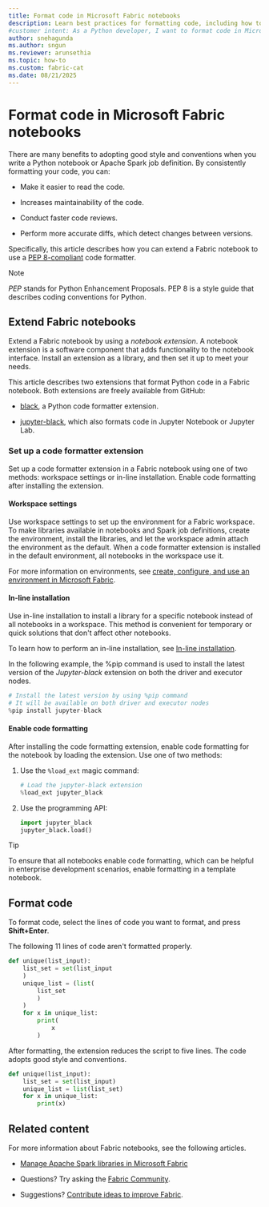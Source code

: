 ```yaml
---
title: Format code in Microsoft Fabric notebooks
description: Learn best practices for formatting code, including how to extend a Microsoft Fabric notebook to use a PEP 8-compliant code formatter.
#customer intent: As a Python developer, I want to format code in Microsoft Fabric notebooks so that my scripts are easier to read and maintain.
author: snehagunda
ms.author: sngun
ms.reviewer: arunsethia
ms.topic: how-to
ms.custom: fabric-cat
ms.date: 08/21/2025
---
```


# Format code in Microsoft Fabric notebooks

There are many benefits to adopting good style and conventions when you write a Python notebook or Apache Spark job definition. By consistently formatting your code, you can:

- Make it easier to read the code.

- Increases maintainability of the code.

- Conduct faster code reviews.

- Perform more accurate diffs, which detect changes between versions.

Specifically, this article describes how you can extend a Fabric notebook to use a [PEP 8-compliant](https://peps.python.org/pep-0008/) code formatter.

> [!NOTE]
> _PEP_ stands for Python Enhancement Proposals. PEP 8 is a style guide that describes coding conventions for Python.

## Extend Fabric notebooks

Extend a Fabric notebook by using a _notebook extension_. A notebook extension is a software component that adds functionality to the notebook interface. Install an extension as a library, and then set it up to meet your needs.

This article describes two extensions that format Python code in a Fabric notebook. Both extensions are freely available from GitHub:

- [black](https://github.com/psf/black), a Python code formatter extension.

- [jupyter-black](https://github.com/n8henrie/jupyter-black), which also formats code in Jupyter Notebook or Jupyter Lab.

### Set up a code formatter extension

Set up a code formatter extension in a Fabric notebook using one of two methods: workspace settings or in-line installation. Enable code formatting after installing the extension.

#### Workspace settings

Use workspace settings to set up the environment for a Fabric workspace. To make libraries available in notebooks and Spark job definitions, create the environment, install the libraries, and let the workspace admin attach the environment as the default. When a code formatter extension is installed in the default environment, all notebooks in the workspace use it.

For more information on environments, see [create, configure, and use an environment in Microsoft Fabric](https://aka.ms/fabric/create-environment).

#### In-line installation

Use in-line installation to install a library for a specific notebook instead of all notebooks in a workspace. This method is convenient for temporary or quick solutions that don't affect other notebooks.

To learn how to perform an in-line installation, see [In-line installation](library-management.md#in-line-installation).

In the following example, the %pip command is used to install the latest version of the _Jupyter-black_ extension on both the driver and executor nodes.

```python
# Install the latest version by using %pip command
# It will be available on both driver and executor nodes
%pip install jupyter-black
```

#### Enable code formatting

After installing the code formatting extension, enable code formatting for the notebook by loading the extension. Use one of two methods:

1. Use the ```%load_ext``` magic command:

   ```python
   # Load the jupyter-black extension
   %load_ext jupyter_black
   ```

1. Use the programming API:

   ```python
   import jupyter_black
   jupyter_black.load()
   ```

> [!TIP]
> To ensure that all notebooks enable code formatting, which can be helpful in enterprise development scenarios, enable formatting in a template notebook.

## Format code

To format code, select the lines of code you want to format, and press **Shift+Enter**.

The following 11 lines of code aren't formatted properly.

```python
def unique(list_input):
    list_set = set(list_input
    )
    unique_list = (list(
        list_set
        )
    )
    for x in unique_list:
        print(
            x
        )
```

After formatting, the extension reduces the script to five lines. The code adopts good style and conventions.

```python
def unique(list_input):
    list_set = set(list_input)
    unique_list = list(list_set)
    for x in unique_list:
        print(x)
```

## Related content

For more information about Fabric notebooks, see the following articles.

- [Manage Apache Spark libraries in Microsoft Fabric](library-management.md#in-line-installation)

- Questions? Try asking the [Fabric Community](https://community.fabric.microsoft.com/).

- Suggestions? [Contribute ideas to improve Fabric](https://ideas.fabric.microsoft.com/).
